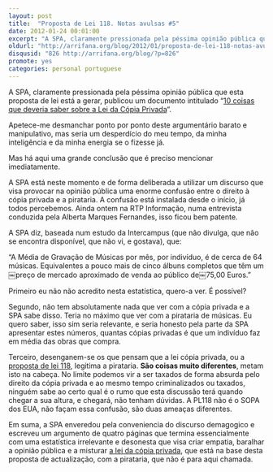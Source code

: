 ```yaml
---
layout: post
title:  "Proposta de Lei 118. Notas avulsas #5"
date: 2012-01-24 00:01:00
excerpt: "A SPA, claramente pressionada pela péssima opinião pública que esta proposta de lei está a gerar, publicou um documento intitulado “10 coisas que deveria saber sobre a Lei da Cópia Privada“."
oldurl: "http://arrifana.org/blog/2012/01/proposta-de-lei-118-notas-avulsas-5/"
disqusid: "826 http://arrifana.org/blog/?p=826"
promote: yes
categories: personal portuguese
---
```


A SPA, claramente pressionada pela péssima opinião pública que esta proposta de lei está a gerar, publicou um documento intitulado “[10 coisas que deveria saber sobre a Lei da Cópia Privada][1]“.

Apetece-me desmanchar ponto por ponto deste argumentário barato e manipulativo, mas seria um desperdício do meu tempo, da minha inteligência e da minha energia se o fizesse já.

Mas há aqui uma grande conclusão que é preciso mencionar imediatamente.

A SPA está neste momento e de forma deliberada a utilizar um discurso que visa provocar na opinião pública uma enorme confusão entre o direito à cópia privada e a pirataria. A confusão está instalada desde o início, já todos percebemos. Ainda ontem na RTP Informação, numa entrevista conduzida pela Alberta Marques Fernandes, isso ficou bem patente.

A SPA diz, baseada num estudo da Intercampus (que não divulga, que não se encontra disponível, que não vi, e gostava), que:

“A Média de Gravação de Músicas por mês, por indivíduo, é de cerca de 64 músicas. Equivalentes a pouco mais de cinco álbuns completos que têm um￼preço de mercado aproximado de venda ao público de￼75,00 Euros.”

Primeiro eu não não acredito nesta estatística, quero-a ver. É possível?

Segundo, não tem absolutamente nada que ver com a cópia privada e a SPA sabe disso. Teria no máximo que ver com a pirataria de músicas. Eu quero saber, isso sim seria relevante, e seria honesto pela parte da SPA apresentar estes números, quantas cópias privadas é que um indivíduo faz em média das obras que compra.

Terceiro, desenganem-se os que pensam que a lei cópia privada, ou a [proposta de lei 118][2], legitima a pirataria. **São coisas muito diferentes**, metam isto na cabeça. No limite podemos vir a ser taxados de forma absurda pelo direito da cópia privada e ao mesmo tempo criminalizados ou taxados, ninguém sabe ao certo qual é o rumo que esta discussão terá quando chegar a sua altura, e chegará, não tenham dúvidas. A PL118 não é o SOPA dos EUA, não façam essa confusão, são duas ameaças diferentes.

Em suma, a SPA enveredou pela conveniencia do discurso demagogico e escreveu um argumento de quatro páginas que termina essencialmente com uma estatística irrelevante e desonesta que visa criar empatia, baralhar a opinião pública e a misturar [a lei da cópia privada][3], que está na base desta proposta de actualização, com a pirataria, que não é para aqui chamada.


[1]: http://www.spautores.pt/assets_live/5192/10_coisas_sobre_c_pia_privada.pdf
[2]: http://app.parlamento.pt/webutils/docs/doc.pdf?path=6148523063446f764c3246795a5868774d546f334e7a67774c325276593342734c576c756156684a5358526c65433977616d77784d54677457456c4a4c6d527659773d3d&fich=pjl118-XII.doc&Inline=true
[3]: http://www.igf.min-financas.pt/inflegal/bd_igf/bd_legis_geral/Leg_geral_docs/LEI_050_2004.htm
